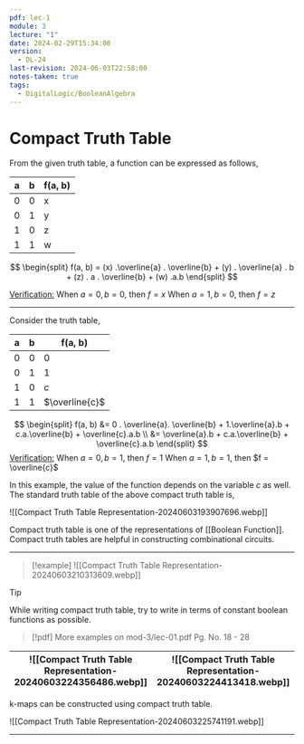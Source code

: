 ```yaml
---
pdf: lec-1
module: 3
lecture: "1"
date: 2024-02-29T15:34:00
version:
  - DL-24
last-revision: 2024-06-03T22:58:00
notes-taken: true
tags:
  - DigitalLogic/BooleanAlgebra
---
```

# Compact Truth Table

From the given truth table, a function can be expressed as follows,

| a   | b   | f(a, b) |
| --- | --- | ------- |
| 0   | 0   | x       |
| 0   | 1   | y       |
| 1   | 0   | z       |
| 1   | 1   | w       |
$$
\begin{split}
f(a, b) = (x) .\overline{a} . \overline{b} + (y) . \overline{a} . b + (z) . a . \overline{b} + (w) .a.b
\end{split}
$$

<u>Verification:</u>
When $a = 0, b = 0$, then $f = x$
When $a = 1, b = 0$, then $f = z$

---

Consider the truth table,

| a   | b   | f(a, b)        |
| --- | --- | -------------- |
| 0   | 0   | 0              |
| 0   | 1   | 1              |
| 1   | 0   | $c$            |
| 1   | 1   | $\overline{c}$ |
$$
\begin{split}
f(a, b) &= 0 . \overline{a}. \overline{b} + 1.\overline{a}.b + c.a.\overline{b} + \overline{c}.a.b \\
&= \overline{a}.b + c.a.\overline{b} + \overline{c}.a.b
\end{split}
$$
<u>Verification:</u>
When $a = 0, b = 1$, then $f = 1$
When $a=1, b=1$, then $f = \overline{c}$

In this example, the value of the function depends on the variable $c$ as well.
The standard truth table of the above compact truth table is,

![[Compact Truth Table Representation-20240603193907696.webp]]

Compact truth table is one of the representations of [[Boolean Function]]. Compact truth tables are helpful in constructing combinational circuits.

---
> [!example] 
> ![[Compact Truth Table Representation-20240603210313609.webp]]

> [!tip] 
> While writing compact truth table, try to write in terms of constant boolean functions as possible.

> [!pdf] More examples on mod-3/lec-01.pdf Pg. No. 18 - 28

| ![[Compact Truth Table Representation-20240603224356486.webp]] | ![[Compact Truth Table Representation-20240603224413418.webp]] |
| -------------------------------------------------------------- | ------------------------------------ |

k-maps can be constructed using compact truth table.

![[Compact Truth Table Representation-20240603225741191.webp]]

---